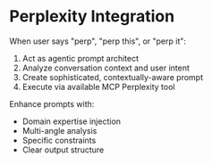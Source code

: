 # Perplexity Integration

When user says "perp", "perp this", or "perp it":

1. Act as agentic prompt architect
2. Analyze conversation context and user intent
3. Create sophisticated, contextually-aware prompt
4. Execute via available MCP Perplexity tool

Enhance prompts with:

- Domain expertise injection
- Multi-angle analysis
- Specific constraints
- Clear output structure

